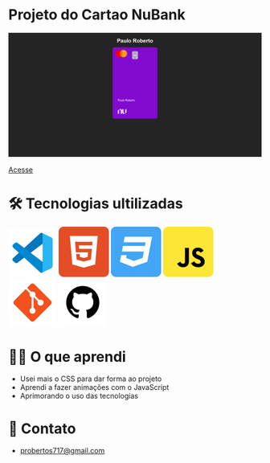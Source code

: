 # Projeto do Cartao NuBank

![preview](./.github/preview.png)

[Acesse](https://prdsilva80.github.io/cartao-nubank/)

# 🛠️ Tecnologias ultilizadas

![preview](./.github/vscode.svg) ![preview](./.github/html5.svg) ![preview](./.github/css3.svg) ![preview](./.github/javascript.svg) ![preview](./.github/git.svg) ![preview](./.github/github.svg)

# 👨‍🎓 O que aprendi

- Usei mais o CSS para dar forma ao projeto
- Aprendi a fazer animações com o JavaScript
- Aprimorando o uso das tecnologias

# 📧 Contato

- probertos717@gmail.com